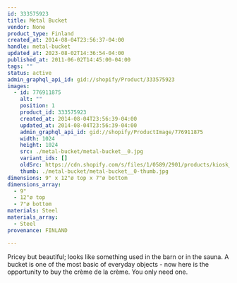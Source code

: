 ```yaml
---
id: 333575923
title: Metal Bucket
vendor: None
product_type: Finland
created_at: 2014-08-04T23:56:37-04:00
handle: metal-bucket
updated_at: 2023-08-02T14:36:54-04:00
published_at: 2011-06-02T14:45:00-04:00
tags: ""
status: active
admin_graphql_api_id: gid://shopify/Product/333575923
images:
  - id: 776911875
    alt: ""
    position: 1
    product_id: 333575923
    created_at: 2014-08-04T23:56:39-04:00
    updated_at: 2014-08-04T23:56:39-04:00
    admin_graphql_api_id: gid://shopify/ProductImage/776911875
    width: 1024
    height: 1024
    src: ./metal-bucket/metal-bucket__0.jpg
    variant_ids: []
    oldSrc: https://cdn.shopify.com/s/files/1/0589/2901/products/kiosk_fi_metalbucket.jpeg?v=1407210999
    thumb: ./metal-bucket/metal-bucket__0-thumb.jpg
dimensions: 9" x 12"ø top x 7"ø bottom
dimensions_array:
  - 9"
  - 12"ø top
  - 7"ø bottom
materials: Steel
materials_array:
  - Steel
provenance: FINLAND

---
```


Pricey but beautiful; looks like something used in the barn or in the sauna. A bucket is one of the most basic of everyday objects - now here is the opportunity to buy the crème de la crème. You only need one.